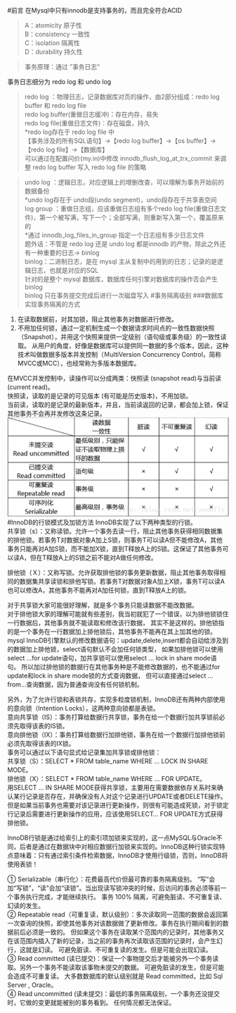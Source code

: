 #前言
在Mysql中只有innodb是支持事务的，而且完全符合ACID  
>A：atomicity        原子性  
B：consistency       一致性  
C：isolation         隔离性  
D：durability        持久性  

>事务原理：通过 ”事务日志“

事务日志细分为 redo log 和 undo log  
>redo log ：物理日志，记录数据库对页的操作，由2部分组成：redo log buffer 和 redo log file  
redo log buffer(重做日志缓冲)：存在内存，易失  
redo log file(重做日志文件)：存在磁盘，持久  
*redo log存在于  redo log file 中  
【事务涉及的所有SQL语句】->【redo log buffer】->【os buffer】->【redo log file】->【数据库】  
可以通过在配置问价(my.in)中修改 innodb_flush_log_at_trx_commit 来调整 redo log buffer 写入 redo log file 的策略

>undo log ：逻辑日志，对应逻辑上的增删改查，可以理解为事务开始前的数据备份  
*undo log存在于 undo段(undo segment)，undo段存在于共享表空间  
log group ：重做日志组，应该重做日志组有多个redo log file(重做日志文件)，第一个被写满，写下一个；全部写满，则重新写入第一个，覆盖原来的  
*通过 innodb_log_files_in_group 指定一个日志组有多少日志文件  
题外话：不管是 redo log 还是 undo log 都是innodb 的产物，除此之外还有一种重要的日志-> binlog  
binlog：二进制日志，是在 mysql 主从复制中的用到的日志；记录的是逻辑日志，也就是对应的SQL  
针对的是整个 mysql 数据库，数据库任何引擎对数据库的操作否会产生 binlog  
binlog 只在事务提交完成后进行一次磁盘写入
#事务隔离级别
###数据库实现事务隔离的方式
1. 在读取数据前，对其加锁，阻止其他事务对数据进行修改。
2. 不用加任何锁，通过一定机制生成一个数据请求时间点的一致性数据快照（Snapshot），并用这个快照来提供一定级别（语句级或事务级）的一致性读取。
从用户的角度，好像是数据库可以提供同一数据的多个版本，因此，这种技术叫做数据多版本并发控制（ＭultiVersion Concurrency Control，简称MVCC或MCC），也经常称为多版本数据库。  

在MVCC并发控制中，读操作可以分成两类：快照读 (snapshot read)与当前读 (current read)。  
快照读，读取的是记录的可见版本 (有可能是历史版本)，不用加锁。  
当前读，读取的是记录的最新版本，并且，当前读返回的记录，都会加上锁，保证其他事务不会再并发修改这条记录。  
![](../assets/isolate.png)
#InnoDB的行锁模式及加锁方法
InnoDB实现了以下两种类型的行锁。  
共享锁（s）：又称读锁。允许一个事务去读一行，阻止其他事务获得相同数据集的排他锁。若事务T对数据对象A加上S锁，则事务T可以读A但不能修改A，其他事务只能再对A加S锁，而不能加X锁，直到T释放A上的S锁。这保证了其他事务可以读A，但在T释放A上的S锁之前不能对A做任何修改。  

排他锁（Ｘ）：又称写锁。允许获取排他锁的事务更新数据，阻止其他事务取得相同的数据集共享读锁和排他写锁。若事务T对数据对象A加上X锁，事务T可以读A也可以修改A，其他事务不能再对A加任何锁，直到T释放A上的锁。  

对于共享锁大家可能很好理解，就是多个事务只能读数据不能改数据。  
对于排他锁大家的理解可能就有些差别，我当初就犯了一个错误，以为排他锁锁住一行数据后，其他事务就不能读取和修改该行数据，
其实不是这样的。排他锁指的是一个事务在一行数据加上排他锁后，其他事务不能再在其上加其他的锁。
mysql InnoDB引擎默认的修改数据语句：update,delete,insert都会自动给涉及到的数据加上排他锁，select语句默认不会加任何锁类型，
如果加排他锁可以使用select …for update语句，加共享锁可以使用select … lock in share mode语句。
所以加过排他锁的数据行在其他事务种是不能修改数据的，也不能通过for update和lock in share mode锁的方式查询数据，
但可以直接通过select …from…查询数据，因为普通查询没有任何锁机制。  

另外，为了允许行锁和表锁共存，实现多粒度锁机制，InnoDB还有两种内部使用的意向锁（Intention Locks），这两种意向锁都是表锁。  
意向共享锁（IS）：事务打算给数据行共享锁，事务在给一个数据行加共享锁前必须先取得该表的IS锁。  
意向排他锁（IX）：事务打算给数据行加排他锁，事务在给一个数据行加排他锁前必须先取得该表的IX锁。  
事务可以通过以下语句显式给记录集加共享锁或排他锁：  
共享锁（S）：SELECT * FROM table_name WHERE ... LOCK IN SHARE MODE。  
排他锁（X）：SELECT * FROM table_name WHERE ... FOR UPDATE。  
用SELECT ... IN SHARE MODE获得共享锁，主要用在需要数据依存关系时来确认某行记录是否存在，并确保没有人对这个记录进行UPDATE或者DELETE操作。但是如果当前事务也需要对该记录进行更新操作，则很有可能造成死锁，对于锁定行记录后需要进行更新操作的应用，应该使用SELECT… FOR UPDATE方式获得排他锁。  

InnoDB行锁是通过给索引上的索引项加锁来实现的，这一点MySQL与Oracle不同，后者是通过在数据块中对相应数据行加锁来实现的。InnoDB这种行锁实现特点意味着：只有通过索引条件检索数据，InnoDB才使用行级锁，否则，InnoDB将使用表锁！  

① Serializable（串行化）：花费最高代价但最可靠的事务隔离级别。
“写”会加“写锁”，“读”会加“读锁”。当出现读写锁冲突的时候，后访问的事务必须等前一个事务执行完成，才能继续执行。
事务 100% 隔离，可避免脏读、不可重复读、幻读的发生。  
② Repeatable read（可重复读，默认级别）：多次读取同一范围的数据会返回第一次查询的快照，即使其他事务对该数据做了更新修改。事务在执行期间看到的数据前后必须是一致的。
但如果这个事务在读取某个范围内的记录时，其他事务又在该范围内插入了新的记录，当之前的事务再次读取该范围的记录时，会产生幻行，这就是幻读。
可避免脏读、不可重复读的发生。但是可能会出现幻读。  
③ Read committed (读已提交)：保证一个事物提交后才能被另外一个事务读取。另外一个事务不能读取该事物未提交的数据。
可避免脏读的发生，但是可能会造成不可重复读。
大多数数据库的默认级别就是 Read committed，比如 Sql Server , Oracle。  
④ Read uncommitted (读未提交)：最低的事务隔离级别，一个事务还没提交时，它做的变更就能被别的事务看到。
任何情况都无法保证。
